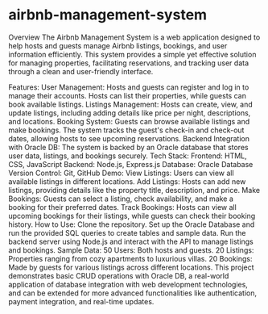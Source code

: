 # airbnb-management-system
Overview
The Airbnb Management System is a web application designed to help hosts and guests manage Airbnb listings, bookings, and user information efficiently. This system provides a simple yet effective solution for managing properties, facilitating reservations, and tracking user data through a clean and user-friendly interface.

Features:
User Management: Hosts and guests can register and log in to manage their accounts. Hosts can list their properties, while guests can book available listings.
Listings Management: Hosts can create, view, and update listings, including adding details like price per night, descriptions, and locations.
Booking System: Guests can browse available listings and make bookings. The system tracks the guest's check-in and check-out dates, allowing hosts to see upcoming reservations.
Backend Integration with Oracle DB: The system is backed by an Oracle database that stores user data, listings, and bookings securely.
Tech Stack:
Frontend: HTML, CSS, JavaScript
Backend: Node.js, Express.js
Database: Oracle Database
Version Control: Git, GitHub
Demo:
View Listings: Users can view all available listings in different locations.
Add Listings: Hosts can add new listings, providing details like the property title, description, and price.
Make Bookings: Guests can select a listing, check availability, and make a booking for their preferred dates.
Track Bookings: Hosts can view all upcoming bookings for their listings, while guests can check their booking history.
How to Use:
Clone the repository.
Set up the Oracle Database and run the provided SQL queries to create tables and sample data.
Run the backend server using Node.js and interact with the API to manage listings and bookings.
Sample Data:
50 Users: Both hosts and guests.
20 Listings: Properties ranging from cozy apartments to luxurious villas.
20 Bookings: Made by guests for various listings across different locations.
This project demonstrates basic CRUD operations with Oracle DB, a real-world application of database integration with web development technologies, and can be extended for more advanced functionalities like authentication, payment integration, and real-time updates.
